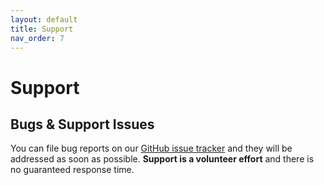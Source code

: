 ```yaml
---
layout: default
title: Support
nav_order: 7
---
```

# Support

## Bugs & Support Issues

You can file bug reports on our [GitHub issue tracker](https://github.com/diogofgm/TA-ibm_datapower/issues) and they will be addressed as soon as possible.
**Support is a volunteer effort** and there is no guaranteed response time.
